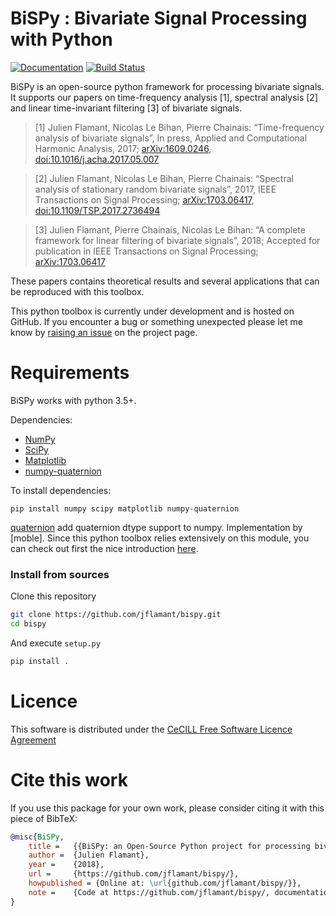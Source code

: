 # BiSPy : Bivariate Signal Processing with Python

[![Documentation](https://readthedocs.org/projects/bispy/badge/?style=default)](https://bispy.readthedocs.org)
[![Build Status](https://travis-ci.org/jflamant/bispy.svg?branch=master)](https://travis-ci.org/jflamant/bispy)

BiSPy is an open-source python framework for processing bivariate signals. It supports our papers on time-frequency analysis [1], spectral analysis [2] and linear time-invariant filtering [3] of bivariate signals.

>  [1] Julien Flamant, Nicolas Le Bihan, Pierre Chainais: “Time-frequency analysis of bivariate signals”, In press, Applied and Computational Harmonic Analysis, 2017; [arXiv:1609.0246](http://arxiv.org/abs/1609.02463), [doi:10.1016/j.acha.2017.05.007](https://doi.org/10.1016/j.acha.2017.05.007)

> [2] Julien Flamant, Nicolas Le Bihan, Pierre Chainais: “Spectral analysis of stationary random bivariate signals”, 2017, IEEE Transactions on Signal Processing; [arXiv:1703.06417](http://arxiv.org/abs/1703.06417), [doi:10.1109/TSP.2017.2736494](https://doi.org/10.1109/TSP.2017.2736494)

> [3] Julien Flamant, Pierre Chainais, Nicolas Le Bihan: “A complete framework for linear filtering of bivariate signals”, 2018; Accepted for publication in IEEE Transactions on Signal Processing; [arXiv:1703.06417](http://arxiv.org/abs/1703.06417)

These papers contains theoretical results and several applications that can be reproduced with this toolbox.


This python toolbox is currently under development and is hosted on GitHub. If you encounter a bug or something unexpected please let me know by [raising an issue](https://github.com/jflamant/bispy/issues) on the project page.

Requirements
============
BiSPy works with python 3.5+.

Dependencies:
 -   [NumPy](http://www.numpy.org)
 -   [SciPy](https://www.scipy.org)
 -   [Matplotlib](http://matplotlib.org)
 -   [numpy-quaternion](https://github.com/moble/quaternion)

To install dependencies:
```shell
pip install numpy scipy matplotlib numpy-quaternion
```

[quaternion](https://github.com/moble/quaternion) add quaternion dtype support to numpy. Implementation by [moble]. Since this python toolbox relies extensively on this module, you can check out first the nice introduction [here](https://github.com/moble).

### Install from sources

Clone this repository

```bash
git clone https://github.com/jflamant/bispy.git
cd bispy
```

And execute `setup.py`

```bash
pip install .
```

Licence
=======
This software is distributed under the [CeCILL Free Software Licence Agreement](http://www.cecill.info/licences/Licence_CeCILL_V2-en.html)

Cite this work
==============
If you use this package for your own work, please consider citing it with this piece of BibTeX:

```bibtex
@misc{BiSPy,
    title =   {{BiSPy: an Open-Source Python project for processing bivariate signals}},
    author =  {Julien Flamant},
    year =    {2018},
    url =     {https://github.com/jflamant/bispy/},
    howpublished = {Online at: \url{github.com/jflamant/bispy/}},
    note =    {Code at https://github.com/jflamant/bispy/, documentation at https://bispy.readthedocs.io/}
}
```
